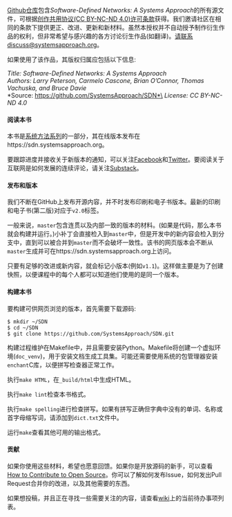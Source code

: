[Github仓库](https://github.com/SystemsApproach/SDN)包含*Software-Defined Networks: A Systems Approach*的所有源文件，可根据[创作共用协议(CC BY-NC-ND 4.0)许可条款](https://creativecommons.org/licenses/by-nc-nd/4.0)获得。我们邀请社区在相同的条款下提供更正、改进、更新和新材料。虽然本授权并不自动授予制作衍生作品的权利，但非常希望与感兴趣的各方讨论衍生作品(如翻译)。请联系discuss@systemsapproach.org。

如果使用了该作品，其版权归属应包括以下信息:

*Title: Software-Defined Networks: A Systems Approach*\
*Authors: Larry Peterson, Carmelo Cascone, Brian O’Connor, Thomas Vachuska, and Bruce Davie*\
*Source: https://github.com/SystemsApproach/SDN*\
*License: CC BY-NC-ND 4.0*

#### 阅读本书

本书是[系统方法系列](https://www.systemsapproach.org)的一部分，其在线版本发布在https://sdn.systemsapproach.org。

要跟踪进度并接收关于新版本的通知，可以关注[Facebook](https://www.facebook.com/Computer-Networks-A-Systems-Approach-110933578952503)和[Twitter](https://twitter.com/SystemsAppr)。要阅读关于互联网是如何发展的连续评论，请关注[Substack](https://systemsapproach.substack.com)。

#### 发布和版本

我们不断在GitHub上发布开源内容，并不时发布印刷和电子书版本。最新的印刷和电子书(第二版)对应于```v2.0```标签。

一般来说，```master```包含连贯以及内部一致的版本的材料。(如果是代码，那么本书就会构建并运行。)小补丁会直接检入到```master```中，但是开发中的新内容会检入到分支中，直到可以被合并到```master```而不会破坏一致性。该书的网页版本会不断从```master```生成并可在https://sdn.systemsapproach.org上访问。

只要有足够的改进或新内容，就会标记小版本(例如```v1.1```)。这样做主要是为了创建快照，以便课程中的每个人都可以知道他们使用的是同一个版本。

#### 构建本书

要构建可供网页浏览的版本，首先需要下载源码:

```shell
$ mkdir ~/SDN
$ cd ~/SDN
$ git clone https://github.com/SystemsApproach/SDN.git
```

构建过程维护在Makefile中，并且需要安装Python。Makefile将创建一个虚拟环境(```doc_venv```)，用于安装文档生成工具集。可能还需要使用系统的包管理器安装```enchant```C库，以便拼写检查器正常工作。

执行```make HTML```，在```_build/html```中生成HTML。

执行```make lint```检查本书格式。

执行```make spelling```进行检查拼写。如果有拼写正确但字典中没有的单词、名称或首字母缩写词，请添加到```dict.txt```文件中。

运行```make```查看其他可用的输出格式。

#### 贡献

如果你使用这些材料，希望也愿意回馈。如果你是开放源码的新手，可以查看[How to Contribute to Open Source](https://opensource.guide/how-to-contribute)。你可以了解如何发布Issue，如何发出Pull Request合并你的改进，以及其他需要的东西。

如果想投稿，并且正在寻找一些需要关注的内容，请查看[wiki](https://github.com/SystemsApproach/SDN/wiki)上的当前待办事项列表。
